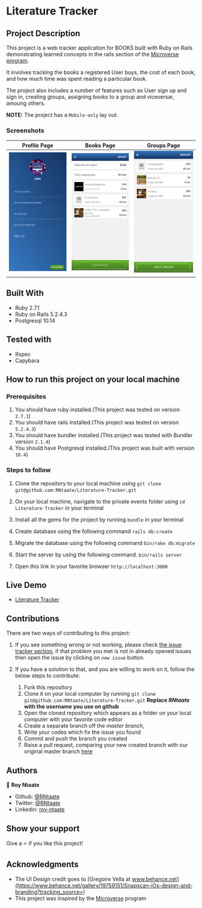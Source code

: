 # Literature Tracker

## Project Description

This project is a web tracker application for BOOKS built with Ruby on Rails demonstrating learned concepts in the rails section of the [Microverse program](https:www.microverse.org).

It involves tracking the books a registered User buys, the cost of each book, and how much time was spent reading a particular book.

The project also includes a number of features such as User sign up and sign in, creating groups, assigning books to a group and viceversar, amoung others.

**NOTE:** The project has a `Mobile-only` lay out.

### Screenshots

|Profile Page|Books Page|Groups Page|
|-|-|-|
|![](screenshots/Litrack4.png)|![](screenshots/Litrack2.png)|![](screenshots/Litrack3.png)|
|||

## Built With

- Ruby 2.7.1
- Ruby on Rails 5.2.4.3
- Postgresql 10.14

## Tested with
- Rspec
- Capybara

## How to run this project on your local machine

### Prerequisites
1. You should have ruby installed.(This project was tested on version `2.7.1`)
1. You should have rails installed.(This project was tested on version `5.2.4.3`)
1. You should have bundler installed.(This project was tested with Bundler version `2.1.4`)
1. You should have Postgresql installed.(This project was built with version `10.4`)

   
### Steps to follow
1. Clone the repository to your local machine using `git clone git@github.com:RNtaate/Literature-Tracker.git`
1. On your local machine, navigate to the private events folder using `cd Literature-Tracker` in your terminal
1. Install all the gems for the project by running `bundle` in your terminal
1. Create database using the following command `rails db:create`
1. Migrate the database using the following command
`bin/rake db:migrate`
1. Start the server by using the following command.
`bin/rails server`

1. Open this link in your favorite browser `http://localhost:3000`


## Live Demo

- [Literature Tracker](https://thawing-reaches-37049.herokuapp.com/)

## Contributions

  There are two ways of contributing to this project:

1.  If you see something wrong or not working, please check [the issue tracker section](https://github.com/RNtaate/Literature-Tracker/issues), if that problem you met is not in already opened issues then open the issue by clicking on `new issue` button.

2.  If you have a solution to that, and you are willing to work on it, follow the below steps to contribute:
    1.  Fork this repository
    1.  Clone it on your local computer by running `git clone git@github.com:RNtaate/Literature-Tracker.git` __Replace *RNtaate* with the username you use on github__
    1.  Open the cloned repository which appears as a folder on your local computer with your favorite code editor
    1.  Create a separate branch off the *master branch*,
    1.  Write your codes which fix the issue you found
    1.  Commit and push the branch you created
    1.  Raise a pull request, comparing your new created branch with our original master branch [here](https://github.com/RNtaate/Literature-Tracker)

## Authors

👤 **Roy Ntaate**

- Github: [@RNtaate](https://github.com/RNtaate)
- Twitter: [@RNtaate](https://twitter.com/RNtaate)
- Linkedin: [roy-ntaate](https://linkedin.com/in/roy-ntaate)


## Show your support

Give a ⭐️ if you like this project!

## Acknowledgments
- The UI Design credit goes to [Gregoire Vella at www.behance.net](https://www.behance.net/gallery/19759151/Snapscan-iOs-design-and-branding?tracking_source=)
- This project was inspired by the [Microverse](https:www.microverse.org) program
